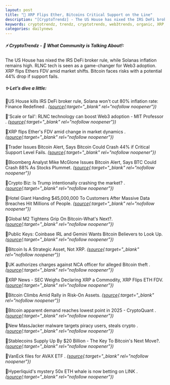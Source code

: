 ```yaml
---
layout: post
title: "🌅 XRP Flips Ether, Bitcoins Critical Support on the Line"
description: "[CryptoTrendz] - The US House has nixed the IRS DeFi broker rule, while Solanas inflation remains high. RLNC tech is seen as a game-changer for Web3 adoption. XRP flips Ethers FDV amid market shifts. Bitcoin faces risks with a potential 44% drop if support fails."
keywords: cryptotrendz, trendz, cryptotrends, web3trends, organic, XRP, crypto, SEC, market, BTC, Analyst, Bitcoin, ETH, Trump, Web3
categories: dailynews
---
```


##### ⚡ CryptoTrendz - 📌 *What Community is Talking About!:*

The US House has nixed the IRS DeFi broker rule, while Solanas inflation remains high. RLNC tech is seen as a game-changer for Web3 adoption. XRP flips Ethers FDV amid market shifts. Bitcoin faces risks with a potential 44% drop if support fails.

##### ✨ *Let’s dive a little:*


🔹US House kills IRS DeFi broker rule, Solana won't cut 80% inflation rate: Finance Redefined . *([source](https://s.avyag.com/q8gz){:target="_blank" rel="nofollow noopener"})*

🔹'Scale or fail': RLNC technology can boost Web3 adoption - MIT Professor . *([source](https://s.avyag.com/ae5n){:target="_blank" rel="nofollow noopener"})*

🔹XRP flips Ether's FDV amid change in market dynamics . *([source](https://s.avyag.com/uw6l){:target="_blank" rel="nofollow noopener"})*

🔹Trader Issues Bitcoin Alert, Says Bitcoin Could Crash 44% if Critical Support Level Fails. *([source](https://s.avyag.com/9aoj){:target="_blank" rel="nofollow noopener"})*

🔹Bloomberg Analyst Mike McGlone Issues Bitcoin Alert, Says BTC Could Crash 88% As Stocks Plummet. *([source](https://s.avyag.com/lix3){:target="_blank" rel="nofollow noopener"})*

🔹Crypto Biz: Is Trump intentionally crashing the market? . *([source](https://s.avyag.com/fjbg){:target="_blank" rel="nofollow noopener"})*

🔹Hotel Giant Handing $45,000,000 To Customers After Massive Data Breaches Hit Millions of People. *([source](https://s.avyag.com/g8rn){:target="_blank" rel="nofollow noopener"})*

🔹Global M2 Tightens Grip On Bitcoin-What's Next?. *([source](https://s.avyag.com/is43){:target="_blank" rel="nofollow noopener"})*

🔹Public Keys: Coinbase IRL and Gemini Wants Bitcoin Believers to Look Up. *([source](https://s.avyag.com/lbd8){:target="_blank" rel="nofollow noopener"})*

🔹Bitcoin Is A Strategic Asset, Not XRP. *([source](https://s.avyag.com/yn08){:target="_blank" rel="nofollow noopener"})*

🔹UK authorizes charges against NCA officer for alleged Bitcoin theft . *([source](https://s.avyag.com/tlz6){:target="_blank" rel="nofollow noopener"})*

🔹XRP News - SEC Weighs Declaring XRP a Commodity, XRP Flips ETH FDV. *([source](https://s.avyag.com/lard){:target="_blank" rel="nofollow noopener"})*

🔹Bitcoin Climbs Amid Rally in Risk-On Assets. *([source](https://s.avyag.com/ph4o){:target="_blank" rel="nofollow noopener"})*

🔹Bitcoin apparent demand reaches lowest point in 2025 - CryptoQuant . *([source](https://s.avyag.com/mm3t){:target="_blank" rel="nofollow noopener"})*

🔹New MassJacker malware targets piracy users, steals crypto . *([source](https://s.avyag.com/fxil){:target="_blank" rel="nofollow noopener"})*

🔹Stablecoins Supply Up By $20 Billion - The Key To Bitcoin's Next Move?. *([source](https://s.avyag.com/x81i){:target="_blank" rel="nofollow noopener"})*

🔹VanEck files for AVAX ETF . *([source](https://s.avyag.com/rkra){:target="_blank" rel="nofollow noopener"})*

🔹Hyperliquid's mystery 50x ETH whale is now betting on LINK . *([source](https://s.avyag.com/v7ka){:target="_blank" rel="nofollow noopener"})*

